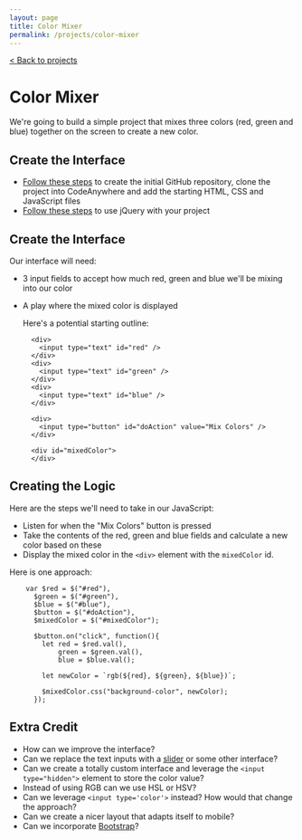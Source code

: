 ```yaml
---
layout: page
title: Color Mixer
permalink: /projects/color-mixer
---
```


[< Back to projects](/projects)

# Color Mixer

We're going to build a simple project that mixes three colors (red, green and blue) together on the screen to create a new color.

## Create the Interface

- [Follow these steps](/projects/starter) to create the initial GitHub repository, clone the project into CodeAnywhere and add the starting HTML, CSS and JavaScript files
- [Follow these steps](/projects/jquery) to use jQuery with your project


## Create the Interface

Our interface will need:

- 3 input fields to accept how much red, green and blue we'll be mixing into our color
- A play where the mixed color is displayed


  Here's a potential starting outline:
  
  ```
    <div>
      <input type="text" id="red" />
    </div>  
    <div>
      <input type="text" id="green" />
    </div>  
    <div>
      <input type="text" id="blue" />
    </div>
    
    <div>
      <input type="button" id="doAction" value="Mix Colors" />
    </div>
  
    <div id="mixedColor">
    </div>
  
  ```

  
## Creating the Logic

Here are the steps we'll need to take in our JavaScript:

- Listen for when the "Mix Colors" button is pressed
- Take the contents of the red, green and blue fields and calculate a new color based on these
- Display the mixed color in the `<div>` element with the `mixedColor` id.
 
 Here is one approach:
 
 ```
     var $red = $("#red"),
       $green = $("#green"),
       $blue = $("#blue"),
       $button = $("#doAction"),
       $mixedColor = $("#mixedColor");
     
       $button.on("click", function(){
         let red = $red.val(),
             green = $green.val(),
             blue = $blue.val();
       
         let newColor = `rgb(${red}, ${green}, ${blue})`;
       
         $mixedColor.css("background-color", newColor);
       });  
 
 ````

## Extra Credit

- How can we improve the interface? 
- Can we replace the text inputs with a [slider](http://thenewcode.com/757/Playing-With-The-HTML5-range-Slider-Input) or some other interface?
- Can we create a totally custom interface and leverage the `<input type="hidden">` element to store the color value?
- Instead of using RGB can we use HSL or HSV?
- Can we leverage `<input type='color'>` instead? How would that change the approach?
- Can we create a nicer layout that adapts itself to mobile?
- Can we incorporate [Bootstrap](/projects/bootstrap)?
